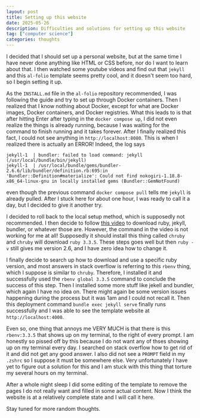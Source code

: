 ```yaml
---
layout: post
title: Setting up this website
date: 2025-05-26
description: Difficulties and solutions for setting up this website
tag: ["computer science"]
categories: thoughts
---
```


I decided that I should set up a personal website, but at the same time I have 
never done anything like HTML or CSS before, nor do I want to learn about that.
I then watched some youtube videos and find out that `jekyll` and this 
`al-folio` template seems pretty cool, and it doesn't seem too hard, so I begin 
setting it up.

As the `INSTALL.md` file in the `al-folio` repository recommended, I was 
following the guide and try to set up through Docker containers. Then I realized
that I know nothing about Docker, except for what are Docker images, Docker 
containers, and Docker registries. What this leads to is that after hitting 
Enter after typing in the `docker compose up`, I did not even realize the 
things is already running, because I was waiting for the command to finish 
running and it takes forever. After I finally realized this fact, I could not 
see anything in `http://localhost:8080`. This is when I realized there 
is actually an ERROR! Indeed, the log says 
```
jekyll-1  | bundler: failed to load command: jekyll (/usr/local/bundle/bin/jekyll)
jekyll-1  | /usr/local/bundle/gems/bundler-2.6.6/lib/bundler/definition.rb:695:in 'Bundler::Definition#materialize': Could not find nokogiri-1.18.8-x86_64-linux-gnu in locally installed gems (Bundler::GemNotFound)
```
even though the previous command `docker compose pull` tells me `jekyll` is 
already pulled. After I stuck here for about one hour, I was ready to call it 
a day, but I decided to give it another try.

I decided to roll back to the local setup method, which is supposedly not 
recommended. I then decide to follow [this video](https://www.youtube.com/watch?v=fV01b0duZwU&t=632s) 
to download ruby, jekyll, bundler, or whatever those are. However, the command 
in the video is not working for me at all! Supposedly it should install 
this thing called `chruby` and `chruby` will download `ruby 3.3.5`. These 
steps goes well but then `ruby -v` still gives me version 2.6, and I have 
zero idea how to change it. 

I finally decide to search up how to download and use a specific ruby version, 
and most answers in stack overflow is referring to this `rbenv` thing, which 
I suppose is similar to `chruby`. Therefore, I installed it and successfully 
used the `rbenv global 3.3.5` command to conclude the success of this step.
Then I installed some more stuff like jekell and bundler, which again I have 
no idea on. There might again be some version issues happening during the 
process but it was 1am and I could not recall it. Then this deployment command 
`bundle exec jekyll serve` finally runs successfully and I was able to see 
the template website at `http://localhost:4000`. 

Even so, one thing that annoys me VERY MUCH is that there is this `rbenv:3.3.5` 
that shows up on my terminal, to the right of every prompt. I am honestly so 
pissed off by this because I do not want any of thses showing up on my terminal 
every day. I searched on stack overflow how to get rid of it and did not get 
any good answer. I also did not see a `PROMPT` field in my `.zshrc` so I 
suppose it must be somewhere else. Very unfortunately I have yet to figure out 
a solution for this and I am stuck with this thing that torture my several 
hours on my terminal.

After a whole night sleep I did some editing of the template to remove the
pages I do not really want and filled in some actual content. Now I think 
the website is at a relatively complete state and I will call it here. 

Stay tuned for more random thoughts. 